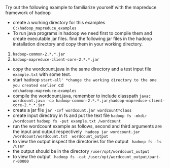 Try out the following example to familiarize yourself with the mapreduce framework of hadoop
* create a working directory for this examples
`C:\hadoop_mapreduce_examples`
* To run java programs in hadoop we need first to compile them and create executable jar files. find the following jar files in the hadoop installation directory
and copy them in your working directory. 
1. `hadoop-common-2.*.*.jar`
2. `hadoop-mapreduce-client-core-2.*.*.jar`
* copy the wordcount.java in the same directory
and a test input file `example.txt` with some text.
* start hadoop
`start-all'
*change the working directory to the one you created earlier
`cd\
`cd\hadoop-mapreduce-examples`
* compile the wordcount.java, remember to include classpath
`javac wordcount.java -cp hadoop-common-2.*.*.jar;hadoop-mapreduce-client-core-2.*.*.jar`
* create a jar file
`jar -cvf wordcount.jar wordcount*class`
* create input directroy in fs and put the text file
`hadoop fs -mkdir /wordcount`
`hadoop fs -put example.txt /wordcount`
* run the wordcount example as follows, second and third arguments are the input and output respectively
` hadoop jar wordcount.jar /wordcount/wordcount.txt  wordcount_output`
* to view the output inspect the directories for the output
` hadoop fs -ls /user`
* the output should be in the  directory `/user/opt/wordcount_output`
* to view the output
` hadoop fs -cat /user/opt/wordcount_output/part-r-00000`
